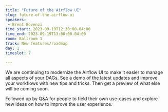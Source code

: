 ```yaml
---
title: "Future of the Airflow UI"
slug: future-of-the-airflow-ui
speakers:
 - Brent Bovenzi
time_start: 2023-09-19T12:30:00-04:00
time_end: 2023-09-19T13:00:00-04:00
room: Ballroom 1
track: New features/roadmap
day: 1
timeslot: 7

---
```


We are continuing to modernize the Airflow UI to make it easier to manage all aspects of your DAGs. See a demo of the latest updates and improve your workflows with new tips and tricks. Then get a preview of what else will be coming soon.
 
 
 
 Followed up by Q&A for people to field their own use-cases and explore new ideas on how to improve the user experience.